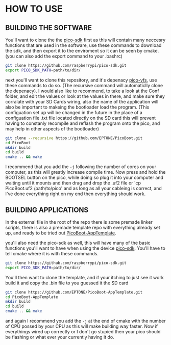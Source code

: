 # HOW TO USE

## BUILDING THE SOFTWARE

You'll want to clone the the [pico-sdk](https://github.com/raspberrypi/pico-sdk.git) first as this will contain many neccesry functions that are used in the software,
use these commands to download the sdk, and then export it to the enviroment so it can be seen by cmake. 
(you can also add the export command to your .bashrc)
    
```sh
git clone https://github.com/raspberrypi/pico-sdk.git
export PICO_SDK_PATH=path/to/dir/
```
    
next you'll want to clone this repository, and it's depenacy [pico-vfs](https://github.com/oyama/pico-vfs.git), use these commands to do so. 
(The recursive command will automaticlly clone the depenacy). I would also like to recommend, to take a look at the Conf folder, and edit the values
or look at the values in there, and make sure they corralate with your SD Cards wiring, also the name of the application will also be important to 
makeing the bootloader load the program. 
(This configuation set up will be changed in the future in the place of a configuation file .txt file located directly on the SD card
this will prevent having to constanly recompile and reflash the program onto the pico, and may help in other aspects of the bootloader)
    
```sh
git clone --recursive https://github.com/EPTONE/PicoBoot.git
cd PicoBoot
mkdir build
cd build
cmake .. && make
```

I recommend that you add the `-j` following the number of cores on your computer, as this will greatly increase compile time.
Now press and hold the BOOTSEL button on the pico, while doing so plug it into your computer and waiting until it mounts
and then drag and drop the .uf2 file or 'cp PicoBoot.uf2 /path/to/pico' and as long as all your cableing is correct, and I've done
everything right on my end then everything should work.

## BUILDING APPLICATIONS

In the external file in the root of the repo there is some premade linker scripts, 
there is also a premade template repo with everything already set up, and ready to be tried out [PicoBoot-AppTemplate](https://github.com/EPTONE/PicoBoot-AppTemplate.git).

you'll also need the pico-sdk as well, this will have many of the basic functions you'll want to have
when using the device [pico-sdk](https://github.com/raspberrypi/pico-sdk.git). You'll have to tell cmake where it is
with these commands.

```sh
git clone https://github.com/raspberrypi/pico-sdk.git
export PICO_SDK_PATH=path/to/dir/
```

You'll then want to clone the template, and if your itching to just see it work build it and copy the .bin file to you guessed it the SD card

```sh
git clone https://github.com/EPTONE/PicoBoot-AppTemplate.git
cd PicoBoot-AppTemplate
mkdir build
cd build
cmake .. && make
```

and again I recommend you add the `-j` at the end of cmake with the number of CPU possed by your CPU as this will make building way faster.
Now if everythings wired up correctly or I don't go stupied then your pico should be flashing or what ever your currently having it do.
